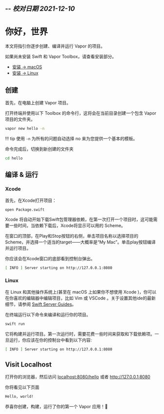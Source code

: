 --
***校对日期 2021-12-10***
--
# 你好，世界

本文将指引你逐步创建、编译并运行 Vapor 的项目。

如果尚未安装 Swift 和 Vapor Toolbox，请查看安装部分。

- [安装 &rarr; macOS](../install/macos.md)
- [安装 &rarr; Linux](../install/linux.md)

## 创建

首先，在电脑上创建 Vapor 项目。

打开终端并使用以下 Toolbox 的命令行，这将会在当前目录创建一个包含 Vapor 项目的文件夹。

```sh
vapor new hello -n
```

!!! tip
	使用 `-n` 为所有的问题自动选择 no 来为您提供一个基本的模板。


命令完成后，切换到新创建的文件夹

```sh
cd hello
```

## 编译 & 运行

### Xcode

首先，在Xcode打开项目：

```sh
open Package.swift
```


Xcode 将自动开始下载Swift包管理器依赖，在第一次打开一个项目时，这可能需要一些时间，当依赖下载后，Xcode将显示可以用的 Scheme。

在窗口的顶部，在Play和Stop按钮的右侧，单击项目名称以选择项目的Scheme，并选择一个适当的target——大概率是“My Mac”。单击play按钮编译并运行项目。

你应该会在Xcode窗口的底部看到控制台弹出。

```sh
[ INFO ] Server starting on http://127.0.0.1:8080
```

### Linux

在 Linux 和其他操作系统上(甚至在 macOS 上如果你不想使用 Xcode )，你可以在你喜欢的编辑器中编辑项目，比如 Vim 或 VSCode 。关于设置其他ide的最新细节，请参阅 [Swift Server Guides](https://github.com/swift-server/guides/blob/main/docs/setup-and-ide-alternatives.md)。

在终端运行以下命令来编译和运行你的项目。

```sh
swift run
```
它将构建并运行项目。第一次运行时，需要花费一些时间来获取和下载依赖项。一旦运行，你应该在你的控制台中看到以下内容:

```sh
[ INFO ] Server starting on http://127.0.0.1:8080
```

## Visit Localhost

打开你的浏览器，然后访问 <a href="http://localhost:8080/hello" target="_blank">localhost:8080/hello</a> 或者 <a href="http://127.0.0.1:8080" target="_blank">http://127.0.0.1:8080</a>

你将看见以下页面

```html
Hello, world!
```

恭喜你创建，构建，运行了你的第一个 Vapor 应用！🎉